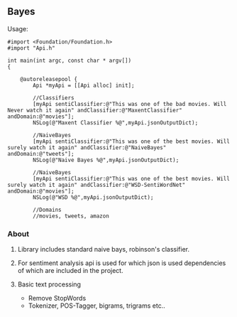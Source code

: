 ## Bayes


Usage:

```
#import <Foundation/Foundation.h>
#import "Api.h"
  
int main(int argc, const char * argv[])
{

    @autoreleasepool {
        Api *myApi = [[Api alloc] init];
        
        //Classifiers  
        [myApi sentiClassifier:@"This was one of the bad movies. Will Never watch it again" andClassifier:@"MaxentClassifier" andDomain:@"movies"];
        NSLog(@"Maxent Classifier %@",myApi.jsonOutputDict);
        
        //NaiveBayes
        [myApi sentiClassifier:@"This was one of the best movies. Will surely watch it again" andClassifier:@"NaiveBayes" andDomain:@"tweets"];
        NSLog(@"Naive Bayes %@",myApi.jsonOutputDict);
        
        //NaiveBayes
        [myApi sentiClassifier:@"This was one of the best movies. Will surely watch it again" andClassifier:@"WSD-SentiWordNet" andDomain:@"movies"];
        NSLog(@"WSD %@",myApi.jsonOutputDict);
        
        //Domains
        //movies, tweets, amazon
```

### About


1. Library includes standard naive bays, robinson's classifier.
2. For sentiment analysis api is used for which json is used dependencies of which are included in the project.
3. Basic text processing
   
   - Remove StopWords
   - Tokenizer, POS-Tagger, bigrams, trigrams etc..
